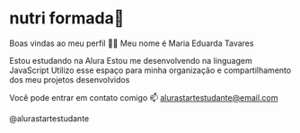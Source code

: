 # nutri formada🍓

Boas vindas ao meu perfil 💙💙
Meu nome é Maria Eduarda Tavares

Estou estudando na Alura
Estou me desenvolvendo na linguagem JavaScript
Utilizo esse espaço para minha organização e compartilhamento dos meu projetos desenvolvidos

Você pode entrar em contato comigo 📫
alurastartestudante@email.com

@alurastartestudante
